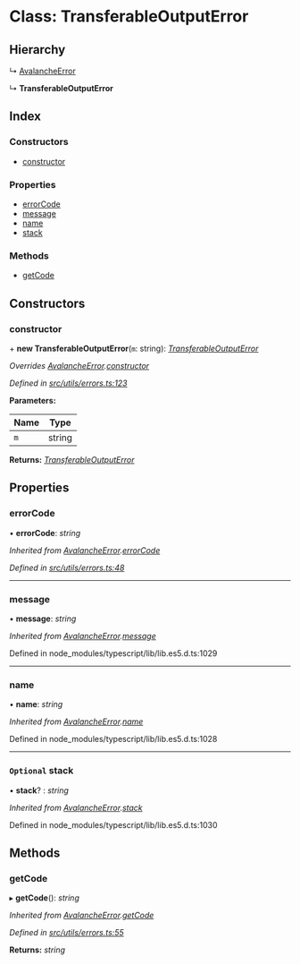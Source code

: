 # Class: TransferableOutputError

## Hierarchy

↳ [AvalancheError](src_utils.avalancheerror)

↳ **TransferableOutputError**

## Index

### Constructors

- [constructor](src_utils.transferableoutputerror#constructor)

### Properties

- [errorCode](src_utils.transferableoutputerror#errorcode)
- [message](src_utils.transferableoutputerror#message)
- [name](src_utils.transferableoutputerror#name)
- [stack](src_utils.transferableoutputerror#optional-stack)

### Methods

- [getCode](src_utils.transferableoutputerror#getcode)

## Constructors

### constructor

\+ **new TransferableOutputError**(`m`: string): _[TransferableOutputError](src_utils.transferableoutputerror)_

_Overrides [AvalancheError](src_utils.avalancheerror).[constructor](src_utils.avalancheerror#constructor)_

_Defined in [src/utils/errors.ts:123](https://github.com/chain4travel/caminojs/blob/3883166/src/utils/errors.ts#L123)_

**Parameters:**

| Name | Type   |
| ---- | ------ |
| `m`  | string |

**Returns:** _[TransferableOutputError](src_utils.transferableoutputerror)_

## Properties

### errorCode

• **errorCode**: _string_

_Inherited from [AvalancheError](src_utils.avalancheerror).[errorCode](src_utils.avalancheerror#errorcode)_

_Defined in [src/utils/errors.ts:48](https://github.com/chain4travel/caminojs/blob/3883166/src/utils/errors.ts#L48)_

---

### message

• **message**: _string_

_Inherited from [AvalancheError](src_utils.avalancheerror).[message](src_utils.avalancheerror#message)_

Defined in node_modules/typescript/lib/lib.es5.d.ts:1029

---

### name

• **name**: _string_

_Inherited from [AvalancheError](src_utils.avalancheerror).[name](src_utils.avalancheerror#name)_

Defined in node_modules/typescript/lib/lib.es5.d.ts:1028

---

### `Optional` stack

• **stack**? : _string_

_Inherited from [AvalancheError](src_utils.avalancheerror).[stack](src_utils.avalancheerror#optional-stack)_

Defined in node_modules/typescript/lib/lib.es5.d.ts:1030

## Methods

### getCode

▸ **getCode**(): _string_

_Inherited from [AvalancheError](src_utils.avalancheerror).[getCode](src_utils.avalancheerror#getcode)_

_Defined in [src/utils/errors.ts:55](https://github.com/chain4travel/caminojs/blob/3883166/src/utils/errors.ts#L55)_

**Returns:** _string_
